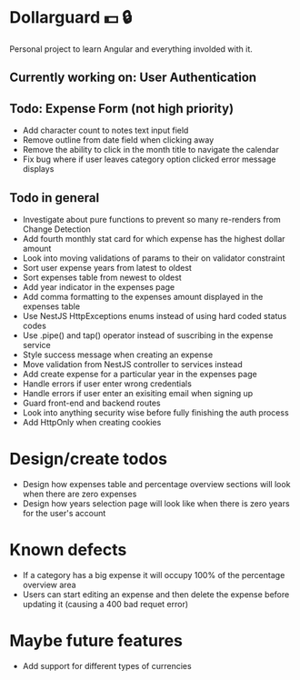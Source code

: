 # Dollarguard :dollar: :lock: 

Personal project to learn Angular and everything involded with it.

## Currently working on: User Authentication

## Todo: Expense Form (not high priority)
- Add character count to notes text input field
- Remove outline from date field when clicking away
- Remove the ability to click in the month title to navigate the calendar
- Fix bug where if user leaves category option clicked error message displays

## Todo in general
- Investigate about pure functions to prevent so many re-renders from Change Detection
- Add fourth monthly stat card for which expense has the highest dollar amount
- Look into moving validations of params to their on validator constraint
- Sort user expense years from latest to oldest
- Sort expenses table from newest to oldest
- Add year indicator in the expenses page
- Add comma formatting to the expenses amount displayed in the expenses table
- Use NestJS HttpExceptions enums instead of using hard coded status codes
- Use .pipe() and tap() operator instead of suscribing in the expense service
- Style success message when creating an expense
- Move validation from NestJS controller to services instead
- Add create expense for a particular year in the expenses page
- Handle errors if user enter wrong credentials
- Handle errors if user enter an exisiting email when signing up
- Guard front-end and backend routes
- Look into anything security wise before fully finishing the auth process
- Add HttpOnly when creating cookies

# Design/create todos
- Design how expenses table and percentage overview sections will look when there are zero expenses
- Design how years selection page will look like when there is zero years for the user's account

# Known defects
- If a category has a big expense it will occupy 100% of the percentage overview area
- Users can start editing an expense and then delete the expense before updating it (causing a 400 bad requet error)

# Maybe future features
- Add support for different types of currencies